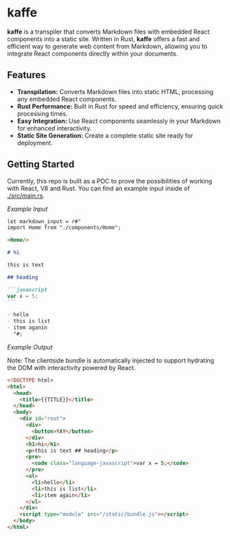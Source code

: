 # kaffe

**kaffe** is a transpiler that converts Markdown files with embedded React components into a static site. Written in Rust, **kaffe** offers a fast and efficient way to generate web content from Markdown, allowing you to integrate React components directly within your documents.

## Features

- **Transpilation:** Converts Markdown files into static HTML, processing any embedded React components.
- **Rust Performance:** Built in Rust for speed and efficiency, ensuring quick processing times.
- **Easy Integration:** Use React components seamlessly in your Markdown for enhanced interactivity.
- **Static Site Generation:** Create a complete static site ready for deployment.

## Getting Started

Currently, this repo is built as a POC to prove the possibilities of working with React, V8 and Rust. You can find an example input inside of [./src/main.rs](./src/main.rs).

_Example Input_

````markdown
let markdown_input = r#"
import Home from "./components/Home";

<Home/>

# hi

this is text

## heading

```javascript
var x = 5;
```

- hello
- this is list
- item aganin
  "#;
````

_Example Output_

Note: The clientside bundle is automatically injected to support hydrating the DOM with interactivity powered by React.

```html
<!DOCTYPE html>
<html>
  <head>
    <title>{{TITLE}}</title>
  </head>
  <body>
    <div id="root">
      <div>
        <button>YAY</button>
      </div>
      <h1>hi</h1>
      <p>this is text ## heading</p>
      <pre>
        <code class="language-javascript">var x = 5;</code>
      </pre>
      <ul>
        <li>hello</li>
        <li>this is list</li>
        <li>item again</li>
      </ul>
    </div>
    <script type="module" src="/static/bundle.js"></script>
  </body>
</html>
```
